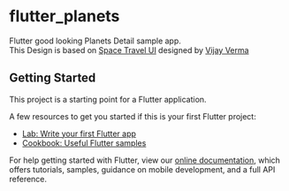 # flutter_planets

Flutter good looking Planets Detail sample app.</Br>
This Design is based on [Space Travel UI](https://www.uplabs.com/posts/space-travel-ui) designed by [Vijay Verma](https://www.uplabs.com/realvjy)

## Getting Started

This project is a starting point for a Flutter application.

A few resources to get you started if this is your first Flutter project:

- [Lab: Write your first Flutter app](https://flutter.dev/docs/get-started/codelab)
- [Cookbook: Useful Flutter samples](https://flutter.dev/docs/cookbook)

For help getting started with Flutter, view our 
[online documentation](https://flutter.dev/docs), which offers tutorials, 
samples, guidance on mobile development, and a full API reference.
